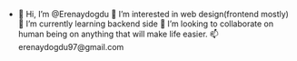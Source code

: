 <ul>
  <li>
    👋 Hi, I’m @Erenaydogdu
    👀 I’m interested in web design(frontend mostly)
    🌱 I’m currently learning backend side
    💞️ I’m looking to collaborate on human being on anything that will make life easier.
    📫 erenaydogdu97@gmail.com
  </li>
</ul>

